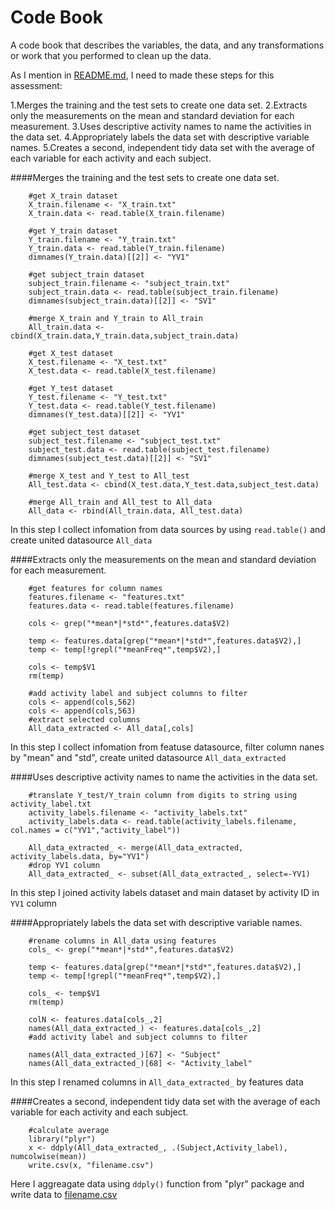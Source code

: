 Code Book
=========

A code book that describes the variables, the data, and any transformations or work that you performed to clean up the data.

As I mention in [README.md][], I need to made these steps for this assessment:

1.Merges the training and the test sets to create one data set.
2.Extracts only the measurements on the mean and standard deviation for each measurement. 
3.Uses descriptive activity names to name the activities in the data set.
4.Appropriately labels the data set with descriptive variable names. 
5.Creates a second, independent tidy data set with the average of each variable for each activity and each subject. 



####Merges the training and the test sets to create one data set.


        #get X_train dataset
        X_train.filename <- "X_train.txt"
        X_train.data <- read.table(X_train.filename)
        
        #get Y_train dataset
        Y_train.filename <- "Y_train.txt"
        Y_train.data <- read.table(Y_train.filename)
        dimnames(Y_train.data)[[2]] <- "YV1"
        
        #get subject_train dataset
        subject_train.filename <- "subject_train.txt"
        subject_train.data <- read.table(subject_train.filename)
        dimnames(subject_train.data)[[2]] <- "SV1"
        
        #merge X_train and Y_train to All_train
        All_train.data <- cbind(X_train.data,Y_train.data,subject_train.data)
        
        #get X_test dataset
        X_test.filename <- "X_test.txt"
        X_test.data <- read.table(X_test.filename)
        
        #get Y_test dataset
        Y_test.filename <- "Y_test.txt"
        Y_test.data <- read.table(Y_test.filename)
        dimnames(Y_test.data)[[2]] <- "YV1"
        
        #get subject_test dataset
        subject_test.filename <- "subject_test.txt"
        subject_test.data <- read.table(subject_test.filename)
        dimnames(subject_test.data)[[2]] <- "SV1"
        
        #merge X_test and Y_test to All_test
        All_test.data <- cbind(X_test.data,Y_test.data,subject_test.data)
        
        #merge All_train and All_test to All_data
        All_data <- rbind(All_train.data, All_test.data)

In this step I collect infomation from data sources by using `read.table()` and create united datasource `All_data`

####Extracts only the measurements on the mean and standard deviation for each measurement. 

        #get features for column names
        features.filename <- "features.txt"
        features.data <- read.table(features.filename)
        
        cols <- grep("*mean*|*std*",features.data$V2)
        
        temp <- features.data[grep("*mean*|*std*",features.data$V2),]
        temp <- temp[!grepl("*meanFreq*",temp$V2),]
        
        cols <- temp$V1
        rm(temp)
        
        #add activity label and subject columns to filter
        cols <- append(cols,562)
        cols <- append(cols,563)
        #extract selected columns
        All_data_extracted <- All_data[,cols]

In this step I collect infomation from featuse datasource, filter column nanes by "mean" and "std", create united datasource `All_data_extracted`

####Uses descriptive activity names to name the activities in the data set.

        #translate Y_test/Y_train column from digits to string using activity_label.txt
        activity_labels.filename <- "activity_labels.txt"
        activity_labels.data <- read.table(activity_labels.filename, col.names = c("YV1","activity_label"))
        
        All_data_extracted_ <- merge(All_data_extracted, activity_labels.data, by="YV1")
        #drop YV1 column
        All_data_extracted_ <- subset(All_data_extracted_, select=-YV1)

In this step I joined activity labels dataset and main dataset by activity ID in `YV1` column

####Appropriately labels the data set with descriptive variable names. 

        #rename columns in All_data using features
        cols_ <- grep("*mean*|*std*",features.data$V2)
        
        temp <- features.data[grep("*mean*|*std*",features.data$V2),]
        temp <- temp[!grepl("*meanFreq*",temp$V2),]
        
        cols_ <- temp$V1
        rm(temp)
        
        colN <- features.data[cols_,2]
        names(All_data_extracted_) <- features.data[cols_,2]
        #add activity label and subject columns to filter
        
        names(All_data_extracted_)[67] <- "Subject"
        names(All_data_extracted_)[68] <- "Activity_label"


In this step I renamed columns in `All_data_extracted_` by features data


####Creates a second, independent tidy data set with the average of each variable for each activity and each subject.

        #calculate average
        library("plyr")
        x <- ddply(All_data_extracted_, .(Subject,Activity_label), numcolwise(mean))
        write.csv(x, "filename.csv")

Here I aggreagate data using `ddply()` function from "plyr" package and write data to [filename.csv][]




[filename.csv]: https://github.com/mkhozeev/GettingAndCleaningDataPeerA1        "filename.csv"
[run_analysis.R]:       https://github.com/mkhozeev/GettingAndCleaningDataPeerA1        "run_analysis.R"
[README.md]:       https://github.com/mkhozeev/GettingAndCleaningDataPeerA1        "README.md"
[CodeBook.md]:       https://github.com/mkhozeev/GettingAndCleaningDataPeerA1        "CodeBook.md"